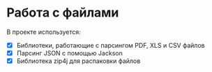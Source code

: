 # Работа с файлами 
В проекте используется:
- [x] Библиотеки, работающие с парсингом PDF, XLS и CSV файлов
- [x] Парсинг JSON с помощью Jackson
- [x] Библиотека zip4j для распаковки файлов

